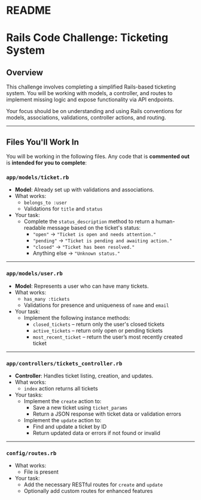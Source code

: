 # README

# Rails Code Challenge: Ticketing System

## Overview

This challenge involves completing a simplified Rails-based ticketing system. You will be working with models, a controller, and routes to implement missing logic and expose functionality via API endpoints.

Your focus should be on understanding and using Rails conventions for models, associations, validations, controller actions, and routing.

---

## Files You'll Work In

You will be working in the following files. Any code that is **commented out** is **intended for you to complete**:

### `app/models/ticket.rb`

- **Model**: Already set up with validations and associations.
- What works:
  - `belongs_to :user`
  - Validations for `title` and `status`
- Your task:
  - Complete the `status_description` method to return a human-readable message based on the ticket's status:
    - `"open"` → `"Ticket is open and needs attention."`
    - `"pending"` → `"Ticket is pending and awaiting action."`
    - `"closed"` → `"Ticket has been resolved."`
    - Anything else → `"Unknown status."`

---

### `app/models/user.rb`

- **Model**: Represents a user who can have many tickets.
- What works:
  - `has_many :tickets`
  - Validations for presence and uniqueness of `name` and `email`
- Your task:
  - Implement the following instance methods:
    - `closed_tickets` – return only the user's closed tickets
    - `active_tickets` – return only open or pending tickets
    - `most_recent_ticket` – return the user’s most recently created ticket

---

### `app/controllers/tickets_controller.rb`

- **Controller**: Handles ticket listing, creation, and updates.
- What works:
  - `index` action returns all tickets
- Your tasks:
  - Implement the `create` action to:
    - Save a new ticket using `ticket_params`
    - Return a JSON response with ticket data or validation errors
  - Implement the `update` action to:
    - Find and update a ticket by ID
    - Return updated data or errors if not found or invalid

---

### `config/routes.rb`

- What works:
  - File is present
- Your task:
  - Add the necessary RESTful routes for `create` and `update`
  - Optionally add custom routes for enhanced features
